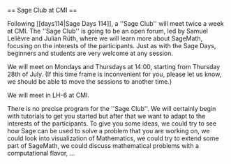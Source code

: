 == Sage Club at CMI ==

Following [[days114|Sage Days 114]], a ''Sage Club'' will meet twice a week at CMI. The ''Sage Club'' is going to be an open forum, led by Samuel Lelièvre and Julian Rüth, where we will learn more about SageMath, focusing on the interests of the participants. Just as with the Sage Days, beginners and students are very welcome at any session.

We will meet on Mondays and Thursdays at 14:00, starting from Thursday 28th of July. (If this time frame is inconvenient for you, please let us know, we should be able to move the sessions to another time.)

We will meet in LH-6 at CMI.

There is no precise program for the ''Sage Club''. We will certainly begin with tutorials to get you started but after that we want to adapt to the interests of the participants. To give you some ideas, we could try to see how Sage can be used to solve a problem that you are working on, we could look into visualization of Mathematics, we could try to extend some part of SageMath, we could discuss mathematical problems with a computational flavor, …
